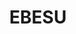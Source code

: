 ---
layout: place
title: "EBESU"
permalink: /texas/plano/ebesu.html
stateAbbr: TX
stateName: Texas
cityName: Plano
place_id: ChIJAwBQgxsZTIYRfiDFLMllic8
photos:
  - name: >-
      places/ChIJAwBQgxsZTIYRfiDFLMllic8/photos/AeeoHcLjvK2qmQmKE-8f4i7J93IeA7DEV5yAT50uIqu7RJqOS7LSxiAc6_ZbWkv_tuJ_BKgE0HmWuoRnPhj7XydBm2AtuUu2p3NKv31Ea2kfJR2MsDWyztj3LxJjnLfND9OHYtGWeArUHc-Haqyr3n3j3sumt70Fwv9NQ0jIWVZ7Cp3aVmL1-79JCbf8i3uJ3B4Z83lmGHJUU47Uvib_45ALAJggfHHFpjtU_tVBopSlbqK6jHRXIed-ecdPWXg7Kddan_tFi2Wxvg2J5gN6TKr9uDb3WQWEZFBjC5NLTtJYA4-reg
    widthPx: 4614
    heightPx: 3076
    authorAttributions:
      - displayName: EBESU Robata & Sushi
        uri: https://maps.google.com/maps/contrib/107890583037191034505
        photoUri: >-
          https://lh3.googleusercontent.com/a-/ALV-UjXvlnLufUsCHj9UnGYpqTYrDl4WNrXUH4dOzkL8GTM0GBla5r1N=s100-p-k-no-mo
    flagContentUri: >-
      https://www.google.com/local/imagery/report/?cb_client=maps_api_places.places_api&image_key=!1e10!2sAF1QipNCSzdsTqgQ0VXTHAIggQRdGOtsCvlMc9nkYAsa&hl=en-US
    googleMapsUri: >-
      https://www.google.com/maps/place//data=!3m4!1e2!3m2!1sAF1QipNCSzdsTqgQ0VXTHAIggQRdGOtsCvlMc9nkYAsa!2e10!4m2!3m1!1s0x864c191b83500003:0xcf8965c92cc5207e
  - name: >-
      places/ChIJAwBQgxsZTIYRfiDFLMllic8/photos/AeeoHcI6Ds3ymt74TOo9_R2Z0Q9aCliT4k_HNqvPLbGFizCXbnQQBrwmk5M2xqGuRKZPlOBirUZ0n3gpLiWAlvCyxjrzt_Gt0j204zLL8FVymSxjA2dDBU_DY3iJt8-xKJEfftyYF_sWw4TOGA7SAflUu6zDpMi4eNJCfbccfUElIdBRv4X6Ll2CAxdQt6tlcsbdTofH_KeTiyeyL1wuWgbedOY8VqouZbUAEAPOpVg8uk227zz9V_kyOE7mDOFPMyJ1KRCcAINhmHAk-v6Rck09BgRmmI51L0vP2kJRwrZtWs5RNQ
    widthPx: 1440
    heightPx: 1439
    authorAttributions:
      - displayName: EBESU Robata & Sushi
        uri: https://maps.google.com/maps/contrib/107890583037191034505
        photoUri: >-
          https://lh3.googleusercontent.com/a-/ALV-UjXvlnLufUsCHj9UnGYpqTYrDl4WNrXUH4dOzkL8GTM0GBla5r1N=s100-p-k-no-mo
    flagContentUri: >-
      https://www.google.com/local/imagery/report/?cb_client=maps_api_places.places_api&image_key=!1e10!2sAF1QipN1u9qiWb2qfWd69LptT-4xwkNfRMWcdEWi_iC8&hl=en-US
    googleMapsUri: >-
      https://www.google.com/maps/place//data=!3m4!1e2!3m2!1sAF1QipN1u9qiWb2qfWd69LptT-4xwkNfRMWcdEWi_iC8!2e10!4m2!3m1!1s0x864c191b83500003:0xcf8965c92cc5207e
  - name: >-
      places/ChIJAwBQgxsZTIYRfiDFLMllic8/photos/AeeoHcKT8YbedHKGvQNXpOnZyL_cihSMQNbRHt4uDSKb3n78kSXM6U30FnQ-r9zsXiz8RB9MprzFvFXTF90ZKa8UibNlBai6KH-G8mti50FjabuVfk8gU9pZFcd7Izy8yd329UOVak96QZVDz7t5P2ttlVbb7fhH8fGZxzZlmtMcD03MnAPbuP0L1BWIV7pR229tdbu-ThfU1LjvxQmYy-m9dZUPJ2BtaOn5ktGusowOVl17r2KIl28_tc_YGfnTxo9Dglygt14a3oT2_VolouR_LM2ar9yXM-BGCzLib0q7YES1mKsMGGD41dLFpEyKYj5rYCxS-0nSlHzwr_eMylbbTbKrmA2K5XpUk7wgZR_AxLbUY5mqUxIXs_H9uJn3Vz8Q6c0S-SZUMErbQKKzSBf5iMC09p0wTpJgyWG_RLNgl5UmVIk6NFQPAe-9SePafA
    widthPx: 4080
    heightPx: 3072
    authorAttributions:
      - displayName: Jesse Brown
        uri: https://maps.google.com/maps/contrib/110737252937062844839
        photoUri: >-
          https://lh3.googleusercontent.com/a-/ALV-UjVDI4lKObwhC0oz09Hsb2Qikpoz1j8O5B2iOEH0vXib3MUbgmrH=s100-p-k-no-mo
    flagContentUri: >-
      https://www.google.com/local/imagery/report/?cb_client=maps_api_places.places_api&image_key=!1e10!2sCIABIhADycKzcQltgGfncdkACsTP&hl=en-US
    googleMapsUri: >-
      https://www.google.com/maps/place//data=!3m4!1e2!3m2!1sCIABIhADycKzcQltgGfncdkACsTP!2e10!4m2!3m1!1s0x864c191b83500003:0xcf8965c92cc5207e
  - name: >-
      places/ChIJAwBQgxsZTIYRfiDFLMllic8/photos/AeeoHcIz7P_GjRrM4zr1J9xh0Zbfb-ygIVhL3CPsCB5yr65rVRpTU8ZLYXpudIZMENKcCBedDV-oAjCQRdIZH8t51l3BA4igW2d_14IP6EcS3HlpDDm25a5EyMELLj47WBzeke4fP-F5f4xlqLv_IJ31oYOGFmkA8KUUsRglClMzamFhdjRaZyEvbb_OnG_uQ5OZNwoWJYpW9WwEJgpTvbfHT9UvUJCoBm9QJ5M3N7CQ8PiE-h0JDGswaJE6hPbFnA7bgP-c4Lk1sXpUqr2TGaXykb1X8xbyBZZg7A3SdVVouiJIig
    widthPx: 3200
    heightPx: 4800
    authorAttributions:
      - displayName: EBESU Robata & Sushi
        uri: https://maps.google.com/maps/contrib/107890583037191034505
        photoUri: >-
          https://lh3.googleusercontent.com/a-/ALV-UjXvlnLufUsCHj9UnGYpqTYrDl4WNrXUH4dOzkL8GTM0GBla5r1N=s100-p-k-no-mo
    flagContentUri: >-
      https://www.google.com/local/imagery/report/?cb_client=maps_api_places.places_api&image_key=!1e10!2sAF1QipMkydjkOlFM8sHcr2cOTdLOEbJ3rTQCtIasmBao&hl=en-US
    googleMapsUri: >-
      https://www.google.com/maps/place//data=!3m4!1e2!3m2!1sAF1QipMkydjkOlFM8sHcr2cOTdLOEbJ3rTQCtIasmBao!2e10!4m2!3m1!1s0x864c191b83500003:0xcf8965c92cc5207e
  - name: >-
      places/ChIJAwBQgxsZTIYRfiDFLMllic8/photos/AeeoHcK7FFqAZZQqNw_9LvfmH-yUVUpkchDLTE2UxfYX68Kj2Zlz_CxFGjnByFpCr8Mib8bLgOuLaQXF1203gEpYtzytu8sThmFb_PfEBzPQMxVbJMYsEtbwrqJGYRzFnnCQvyDhF7q2OLbtG7QLtlssEVLJiPzINL1TfCI_PLnRzBp_D15a1edQFBi5YeBmP95rjj8-i7oWWnk7cb5gDaCIrhH0CkxoZ0Jq5N9bWrNdToY5zq10Tqm5dtoRFS3jj6jzsVDHJ7UtO50W6asUeNKwsnZEkVw9I1ZFfolTRC6inM7Bmg_dn7bakz42pjNtI2BhXbVFd0PPPFm6jOHfiSDBsFE4p-_uCvjqockcU9CyPflAbJVw_T12BHyRMBjjGOPG_UsAbNqdb0Vl9pzodItJ3rhN71azeZtAFlhLbwKpxyk-FJg
    widthPx: 4000
    heightPx: 3000
    authorAttributions:
      - displayName: Tyler Tran
        uri: https://maps.google.com/maps/contrib/102213097931519741131
        photoUri: >-
          https://lh3.googleusercontent.com/a-/ALV-UjW7I4NVOd-ypLEngHWOTRVENaogjJvolrVYhMpVkaaq056XRCz8bg=s100-p-k-no-mo
    flagContentUri: >-
      https://www.google.com/local/imagery/report/?cb_client=maps_api_places.places_api&image_key=!1e10!2sCIHM0ogKEICAgID7wMfchAE&hl=en-US
    googleMapsUri: >-
      https://www.google.com/maps/place//data=!3m4!1e2!3m2!1sCIHM0ogKEICAgID7wMfchAE!2e10!4m2!3m1!1s0x864c191b83500003:0xcf8965c92cc5207e
  - name: >-
      places/ChIJAwBQgxsZTIYRfiDFLMllic8/photos/AeeoHcKJekUWlnl7uunqETGrUA8pUCbqXEf4N2PeJf0UyhJ1wqW9Ej_F0g3GvKHJOrr8X3AYByj482EkN7KDoIT_x6haEjR1CwzJ5VxmzhoWB1Kv1KQ0ICzJ2C-lVm3JwBErsSpJlr42Ei-BwTe-dQC_u-fxWJMDAKM9ox91RYJ9njhzsB7-8hLkuCYA7GvzZdlJNfZ1q-3uTiw9YcsS5kash7QHusmvOI2JZ-oy-F7bnBcfwopz5h8c0E39WP1aIeZT2oobmoEFdkNj58pPBgu6k3C14VCU6Ste1uE2OFZUVN-MEqEUg_pJsD881M7sYT0TKH-lYqqzg8grKHdUU6Ka19qeVBUxb0ym6VAljKcvdUKS3o69F-dHvRWX20rGKow4GJdbu_KJ-4XsVQgiFEsOnSl59OLnp1E502JUqh7TSIN21CM
    widthPx: 4030
    heightPx: 2529
    authorAttributions:
      - displayName: Charina Ramirez
        uri: https://maps.google.com/maps/contrib/108133140047647759146
        photoUri: >-
          https://lh3.googleusercontent.com/a/ACg8ocL7D0wJftTeostFQtrn4Fpr0cKgzMXWVYrykJgUID5rsW0fNQ=s100-p-k-no-mo
    flagContentUri: >-
      https://www.google.com/local/imagery/report/?cb_client=maps_api_places.places_api&image_key=!1e10!2sCIHM0ogKEICAgIDbyfr00QE&hl=en-US
    googleMapsUri: >-
      https://www.google.com/maps/place//data=!3m4!1e2!3m2!1sCIHM0ogKEICAgIDbyfr00QE!2e10!4m2!3m1!1s0x864c191b83500003:0xcf8965c92cc5207e
  - name: >-
      places/ChIJAwBQgxsZTIYRfiDFLMllic8/photos/AeeoHcJmr7CwTWT24R8vZJBkoJ1yqOV_ZOij8Ltzv6_6XRZYbK1qSsywk-WCqaESHOg7T3cUjC2rVRvc_WUSLLAUOmNmIci18T2Ol6v7AwjieuY5S5rQSiRuraxnYWe-y7YCTH4zAH9sV5OzxopdHvQNpU56oqGcdQN5JhcjU5hRArUsP9MoCpyJC5Sn85fxK74_sL2eRsveGEcmOAa8a10lsyJW0V6ZKNPN-ymwhauobB0Njz-pZMIoRWNbjE1-gMMpv4vkQM4YrmdAki8X397CqdGEqYnm9TORuTcfrB87x5oC9KYwxnRMTaDl9961l3K9zQZF0-LOn5HOz3ON6fWtpv8CdR40AJdww0fohBO1ciwrGLkpt1gytjm-1k1P3-WETKlECE8VxgjJ-3G2IK5lhLrkj5sbXRpGbVeRjoz-IQfBQw
    widthPx: 4032
    heightPx: 3024
    authorAttributions:
      - displayName: Pin Yeoh (Foodie life)
        uri: https://maps.google.com/maps/contrib/113779777220300540641
        photoUri: >-
          https://lh3.googleusercontent.com/a-/ALV-UjUSf-E4D5pguSIJBXT3cOzMmfDShwh2eL7htQbyRrSARrIQvNokeg=s100-p-k-no-mo
    flagContentUri: >-
      https://www.google.com/local/imagery/report/?cb_client=maps_api_places.places_api&image_key=!1e10!2sCIHM0ogKEICAgMDQzoXgRQ&hl=en-US
    googleMapsUri: >-
      https://www.google.com/maps/place//data=!3m4!1e2!3m2!1sCIHM0ogKEICAgMDQzoXgRQ!2e10!4m2!3m1!1s0x864c191b83500003:0xcf8965c92cc5207e
  - name: >-
      places/ChIJAwBQgxsZTIYRfiDFLMllic8/photos/AeeoHcKF9A5NkWVHWW5fiqGnHW7AA88NkT_HWwb6rByojcd2xWgsan_NchkvYZ5LE9dHcDWuVqxDRtqttg7ZZWhynUIk6KdvphrZSAUZfr8AEkmKtPMlkEd-oMtja7KsFm40EDdBtdcnGwqcZrGf80_QQ4ZKGTI_qZq4rBq_n3zVhu4CyDIs1kwIyOl7u73llJBBTMGULgiy0HM0-ERYiTfunNCUSYk8jMBLkv1aZdVm1ZUvEjtvX-WpW_yi9bXq4pQZ7BWEASlIVclCllb7RPB7_Xbb1QtIwIXOTlw4RJ__lg7et48BM5m01zHifvCp0RFU8g44mk0iT1G6DZDze6pjo1zHs_2lXXB1eMTWrDEKgAnR-GLdJwdOKKqtke2B-C4G_Hzzkz0pY8xi7f10MOUGr3wJ4aXoYSbZR6mUgxZKzNlu4q66
    widthPx: 3600
    heightPx: 4800
    authorAttributions:
      - displayName: Krystle Wahnschaffe
        uri: https://maps.google.com/maps/contrib/113667420435349981057
        photoUri: >-
          https://lh3.googleusercontent.com/a-/ALV-UjVapFHDq98MHE6he2XUNfPo8A7WeDQ461JS0mEsn7PVFo6ilfqpKA=s100-p-k-no-mo
    flagContentUri: >-
      https://www.google.com/local/imagery/report/?cb_client=maps_api_places.places_api&image_key=!1e10!2sCIHM0ogKEICAgIDvuZ_JjwE&hl=en-US
    googleMapsUri: >-
      https://www.google.com/maps/place//data=!3m4!1e2!3m2!1sCIHM0ogKEICAgIDvuZ_JjwE!2e10!4m2!3m1!1s0x864c191b83500003:0xcf8965c92cc5207e
  - name: >-
      places/ChIJAwBQgxsZTIYRfiDFLMllic8/photos/AeeoHcLus4jykhvczNjL1PNLoMrUzgInlh2VTPsVwRCQJUo4HEqTRWE1djeKJt2boSOPhqCwxdLKczcDITwmGtk01oaIyyJyZZ4ges16KMOXX_V-dN_bWD3RochPaAhrdX60kpx0Y-WKe_gUxL4n6Rk9J2I4YNbZA67zpHkZHiMjeFWA1ueNlYd1vP0Uco5VxfZnvcGv1s7PbluH1ieRkB95o1FO6dTQ49jx2m1OruXezyrZMMfBlNzEtVFFSL_ngXLxkTccgc6XF9ui7a8u1pqgHQA_A6Yve-Qy2hFtPXzbUcy78N94FEF0Piyb6YdvxEwk4WfEK28t_h5Xg7pk97nKDI5hB-Hbh5IIRDE2O4DtPiRlVygbWSXr-atD2C2cKaQzuuVqtPDSQu3qBKPZU17q-EtHbicLze9S7VpAZ1kHHXe5OSKh
    widthPx: 2467
    heightPx: 3024
    authorAttributions:
      - displayName: Charina Ramirez
        uri: https://maps.google.com/maps/contrib/108133140047647759146
        photoUri: >-
          https://lh3.googleusercontent.com/a/ACg8ocL7D0wJftTeostFQtrn4Fpr0cKgzMXWVYrykJgUID5rsW0fNQ=s100-p-k-no-mo
    flagContentUri: >-
      https://www.google.com/local/imagery/report/?cb_client=maps_api_places.places_api&image_key=!1e10!2sCIHM0ogKEICAgIDbyfr08QE&hl=en-US
    googleMapsUri: >-
      https://www.google.com/maps/place//data=!3m4!1e2!3m2!1sCIHM0ogKEICAgIDbyfr08QE!2e10!4m2!3m1!1s0x864c191b83500003:0xcf8965c92cc5207e
  - name: >-
      places/ChIJAwBQgxsZTIYRfiDFLMllic8/photos/AeeoHcKqYRivLBdgyIiFeV955uUXPbHVsJ8vb7rxiLdAi-q5DLlvT88yMF7WU2Wl5pZ70ktZwm31w7xt3VgwYxLewJvGSd2es5pWcJhOT37S6K9rzTAAHnNbJpWn03QE6yPZ-UVRH4ruTGwCW6Ty6GEIHMNQrL34aY22SY4IGLrLrrEqtJvtvWtO_5vq_-EfOS-KciJAOXbCFqN9eadmdOBB7RsPL7vn6SY1zz71juT7nw13rJiepibrF2quA8z1WT0lugMzKdmDpS9DiWqQeGqzNADw7nSVYvqire4ip45DKL_VHMysY5vaZ-DeZKqf9h477AyWFPnIlKWizl7rVyU7C0M38Ld4sT0z6yg_Ia3WgAZ7q7hnSvlhwKnDT0YWC_G5XUaTkNfVzABVK5PJWV_loCFxKdT4L89aEI-s0r2z4a7T8lcl-3UMwnYUkYjkL7E7
    widthPx: 4080
    heightPx: 3072
    authorAttributions:
      - displayName: Jesse Brown
        uri: https://maps.google.com/maps/contrib/110737252937062844839
        photoUri: >-
          https://lh3.googleusercontent.com/a-/ALV-UjVDI4lKObwhC0oz09Hsb2Qikpoz1j8O5B2iOEH0vXib3MUbgmrH=s100-p-k-no-mo
    flagContentUri: >-
      https://www.google.com/local/imagery/report/?cb_client=maps_api_places.places_api&image_key=!1e10!2sCIABIhADyc5UNxaMVme__gkACYEx&hl=en-US
    googleMapsUri: >-
      https://www.google.com/maps/place//data=!3m4!1e2!3m2!1sCIABIhADyc5UNxaMVme__gkACYEx!2e10!4m2!3m1!1s0x864c191b83500003:0xcf8965c92cc5207e
address: 1007 E 15th St, Plano, TX 75074, USA
street: 1007 E 15th St
city: Plano
state: TX
zip: '75074'
country: USA
neighborhood: Original Downtown
latitude: '33.019824'
longitude: '-96.700617'
accessibility_options:
  wheelchairAccessibleParking: true
  wheelchairAccessibleEntrance: true
business_status: OPERATIONAL
name: EBESU
google_maps_links:
  directionsUri: >-
    https://www.google.com/maps/dir//''/data=!4m7!4m6!1m1!4e2!1m2!1m1!1s0x864c191b83500003:0xcf8965c92cc5207e!3e0
  placeUri: https://maps.google.com/?cid=14954595952374390910
  writeAReviewUri: >-
    https://www.google.com/maps/place//data=!4m3!3m2!1s0x864c191b83500003:0xcf8965c92cc5207e!12e1
  reviewsUri: >-
    https://www.google.com/maps/place//data=!4m4!3m3!1s0x864c191b83500003:0xcf8965c92cc5207e!9m1!1b1
  photosUri: >-
    https://www.google.com/maps/place//data=!4m3!3m2!1s0x864c191b83500003:0xcf8965c92cc5207e!10e5
primary_type: Sushi Restaurant
opening_hours:
  regular: null
  current: null
secondary_opening_hours:
  regular:
    weekdayDescriptions: null
    type: null
  current:
    weekdayDescriptions: null
    type: null
phone: (972) 212-4564
price_level: null
price_range: $50 &ndash; $100
rating: '4.8'
rating_count: 635
website: http://ebesu-usa.com/
description: null
reviews: null
parking_options: null
payment_options: null
allow_dogs: null
curbside_pickup: null
delivery: null
dine_in: null
good_for_children: null
good_for_groups: null
good_for_sports: null
live_music: null
menu_for_children: null
outdoor_seating: null
reservable: null
restroom: null
serves_beer: null
serves_breakfast: null
serves_brunch: null
serves_cocktails: null
serves_coffee: null
serves_dinner: null
serves_dessert: null
serves_lunch: null
serves_vegetarian_food: null
serves_wine: null
takeout: null

---